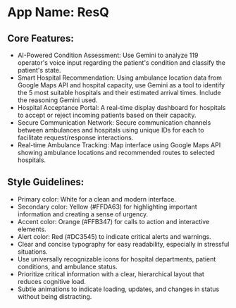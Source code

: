# **App Name**: ResQ

## Core Features:

- AI-Powered Condition Assessment: Use Gemini to analyze 119 operator's voice input regarding the patient's condition and classify the patient's state.
- Smart Hospital Recommendation: Using ambulance location data from Google Maps API and hospital capacity, use Gemini as a tool to identify the 5 most suitable hospitals and their estimated arrival times. Include the reasoning Gemini used.
- Hospital Acceptance Portal: A real-time display dashboard for hospitals to accept or reject incoming patients based on their capacity.
- Secure Communication Network: Secure communication channels between ambulances and hospitals using unique IDs for each to facilitate request/response interactions.
- Real-time Ambulance Tracking: Map interface using Google Maps API showing ambulance locations and recommended routes to selected hospitals.

## Style Guidelines:

- Primary color: White for a clean and modern interface.
- Secondary color: Yellow (#FFDA63) for highlighting important information and creating a sense of urgency.
- Accent color: Orange (#FFB347) for calls to action and interactive elements.
- Alert color: Red (#DC3545) to indicate critical alerts and warnings.
- Clear and concise typography for easy readability, especially in stressful situations.
- Use universally recognizable icons for hospital departments, patient conditions, and ambulance status.
- Prioritize critical information with a clear, hierarchical layout that reduces cognitive load.
- Subtle animations to indicate loading, updates, and changes in status without being distracting.